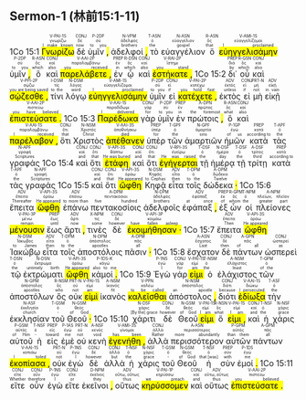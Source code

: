 ## Sermon-1 (林前15:1-11)

1Co 15:1 <RUBY><ruby><ruby><mark class='verb'>Γνωρίζω</mark><rt>I make known</rt></ruby><rt>γνωρίζω</rt></ruby><rt>V-PAI-1S</rt></RUBY> <RUBY><ruby><ruby>δὲ<rt>now</rt></ruby><rt>δέ</rt></ruby><rt>CONJ</rt></RUBY> <RUBY><ruby><ruby>ὑμῖν <mark class='punctuation'>,</mark><rt>to you</rt></ruby><rt>σύ</rt></ruby><rt>P-2DP</rt></RUBY> <RUBY><ruby><ruby>ἀδελφοί <mark class='punctuation'>,</mark><rt>brothers</rt></ruby><rt>ἀδελφός</rt></ruby><rt>N-VPM</rt></RUBY> <RUBY><ruby><ruby>τὸ<rt>the</rt></ruby><rt>ὁ</rt></ruby><rt>T-ASN</rt></RUBY> <RUBY><ruby><ruby>εὐαγγέλιον<rt>gospel</rt></ruby><rt>εὐαγγέλιον</rt></ruby><rt>N-ASN</rt></RUBY> <RUBY><ruby><ruby>ὃ<rt>that</rt></ruby><rt>ὅς</rt></ruby><rt>R-ASN</rt></RUBY> <RUBY><ruby><ruby><mark class='verb'>εὐηγγελισάμην</mark><rt>I proclaimed</rt></ruby><rt>εὐαγγελίζομαι</rt></ruby><rt>V-AMI-1S</rt></RUBY> <RUBY><ruby><ruby>ὑμῖν <mark class='punctuation'>,</mark><rt>to you</rt></ruby><rt>σύ</rt></ruby><rt>P-2DP</rt></RUBY> <RUBY><ruby><ruby>ὃ<rt>which</rt></ruby><rt>ὅς</rt></ruby><rt>R-ASN</rt></RUBY> <RUBY><ruby><ruby>καὶ<rt>also</rt></ruby><rt>καί</rt></ruby><rt>CONJ</rt></RUBY> <RUBY><ruby><ruby><mark class='verb'>παρελάβετε <mark class='punctuation'>,</mark></mark><rt>you received</rt></ruby><rt>παραλαμβάνω</rt></ruby><rt>V-AAI-2P</rt></RUBY> <RUBY><ruby><ruby>ἐν<rt>in</rt></ruby><rt>ἐν</rt></ruby><rt>PREP</rt></RUBY> <RUBY><ruby><ruby>ᾧ<rt>which</rt></ruby><rt>ὅς</rt></ruby><rt>R-DSN</rt></RUBY> <RUBY><ruby><ruby>καὶ<rt>also</rt></ruby><rt>καί</rt></ruby><rt>CONJ</rt></RUBY> <RUBY><ruby><ruby><mark class='verb'>ἑστήκατε <mark class='punctuation'>,</mark></mark><rt>you stand</rt></ruby><rt>ἵστημι</rt></ruby><rt>V-RAI-2P</rt></RUBY> 1Co 15:2 <RUBY><ruby><ruby>δι᾽<rt>by</rt></ruby><rt>διά</rt></ruby><rt>PREP</rt></RUBY> <RUBY><ruby><ruby>οὗ<rt>which</rt></ruby><rt>ὅς</rt></ruby><rt>R-GSN</rt></RUBY> <RUBY><ruby><ruby>καὶ<rt>also</rt></ruby><rt>καί</rt></ruby><rt>CONJ</rt></RUBY> <RUBY><ruby><ruby><mark class='verb'>σῴζεσθε <mark class='punctuation'>,</mark></mark><rt>you are being saved</rt></ruby><rt>σῴζω</rt></ruby><rt>V-PPI-2P</rt></RUBY> <RUBY><ruby><ruby>τίνι<rt>to the</rt></ruby><rt>τίς</rt></ruby><rt>I-DSM</rt></RUBY> <RUBY><ruby><ruby>λόγῳ<rt>word</rt></ruby><rt>λόγος</rt></ruby><rt>N-DSM</rt></RUBY> <RUBY><ruby><ruby><mark class='verb'>εὐηγγελισάμην</mark><rt>I proclaimed</rt></ruby><rt>εὐαγγελίζομαι</rt></ruby><rt>V-AMI-1S</rt></RUBY> <RUBY><ruby><ruby>ὑμῖν<rt>to you</rt></ruby><rt>σύ</rt></ruby><rt>P-2DP</rt></RUBY> <RUBY><ruby><ruby>εἰ<rt>if</rt></ruby><rt>εἰ</rt></ruby><rt>CONJ</rt></RUBY> <RUBY><ruby><ruby><mark class='verb'>κατέχετε <mark class='punctuation'>,</mark></mark><rt>you hold fast</rt></ruby><rt>κατέχω</rt></ruby><rt>V-PAI-2P</rt></RUBY> <RUBY><ruby><ruby>ἐκτὸς<rt>unless</rt></ruby><rt>ἐκτός</rt></ruby><rt>ADV</rt></RUBY> <RUBY><ruby><ruby>εἰ<rt>if</rt></ruby><rt>εἰ</rt></ruby><rt>CONJ</rt></RUBY> <RUBY><ruby><ruby>μὴ<rt>not</rt></ruby><rt>μή</rt></ruby><rt>PRT-N</rt></RUBY> <RUBY><ruby><ruby>εἰκῇ<rt>in vain</rt></ruby><rt>εἰκῇ</rt></ruby><rt>ADV</rt></RUBY> <RUBY><ruby><ruby><mark class='verb'>ἐπιστεύσατε <mark class='punctuation'>.</mark></mark><rt>you have believed</rt></ruby><rt>πιστεύω</rt></ruby><rt>V-AAI-2P</rt></RUBY> 1Co 15:3 <RUBY><ruby><ruby><mark class='verb'>Παρέδωκα</mark><rt>I delivered</rt></ruby><rt>παραδίδωμι</rt></ruby><rt>V-AAI-1S</rt></RUBY> <RUBY><ruby><ruby>γὰρ<rt>for</rt></ruby><rt>γάρ</rt></ruby><rt>CONJ</rt></RUBY> <RUBY><ruby><ruby>ὑμῖν<rt>to you</rt></ruby><rt>σύ</rt></ruby><rt>P-2DP</rt></RUBY> <RUBY><ruby><ruby>ἐν<rt>in</rt></ruby><rt>ἐν</rt></ruby><rt>PREP</rt></RUBY> <RUBY><ruby><ruby>πρώτοις <mark class='punctuation'>,</mark><rt>the foremost</rt></ruby><rt>πρῶτος</rt></ruby><rt>A-DPN</rt></RUBY> <RUBY><ruby><ruby>ὃ<rt>what</rt></ruby><rt>ὅς</rt></ruby><rt>R-ASN</rt></RUBY> <RUBY><ruby><ruby>καὶ<rt>also</rt></ruby><rt>καί</rt></ruby><rt>CONJ</rt></RUBY> <RUBY><ruby><ruby><mark class='verb'>παρέλαβον <mark class='punctuation'>,</mark></mark><rt>I received</rt></ruby><rt>παραλαμβάνω</rt></ruby><rt>V-AAI-1S</rt></RUBY> <RUBY><ruby><ruby>ὅτι<rt>that</rt></ruby><rt>ὅτι</rt></ruby><rt>CONJ</rt></RUBY> <RUBY><ruby><ruby>Χριστὸς<rt>Christ</rt></ruby><rt>Χριστός</rt></ruby><rt>N-NSM</rt></RUBY> <RUBY><ruby><ruby><mark class='verb'>ἀπέθανεν</mark><rt>died</rt></ruby><rt>ἀποθνήσκω</rt></ruby><rt>V-AAI-3S</rt></RUBY> <RUBY><ruby><ruby>ὑπὲρ<rt>for</rt></ruby><rt>ὑπέρ</rt></ruby><rt>PREP</rt></RUBY> <RUBY><ruby><ruby>τῶν<rt>the</rt></ruby><rt>ὁ</rt></ruby><rt>T-GPF</rt></RUBY> <RUBY><ruby><ruby>ἁμαρτιῶν<rt>sins</rt></ruby><rt>ἁμαρτία</rt></ruby><rt>N-GPF</rt></RUBY> <RUBY><ruby><ruby>ἡμῶν<rt>of us</rt></ruby><rt>ἐγώ</rt></ruby><rt>P-1GP</rt></RUBY> <RUBY><ruby><ruby>κατὰ<rt>according to</rt></ruby><rt>κατά</rt></ruby><rt>PREP</rt></RUBY> <RUBY><ruby><ruby>τὰς<rt>the</rt></ruby><rt>ὁ</rt></ruby><rt>T-APF</rt></RUBY> <RUBY><ruby><ruby>γραφάς<rt>Scriptures</rt></ruby><rt>γραφή</rt></ruby><rt>N-APF</rt></RUBY> 1Co 15:4 <RUBY><ruby><ruby>καὶ<rt>and</rt></ruby><rt>καί</rt></ruby><rt>CONJ</rt></RUBY> <RUBY><ruby><ruby>ὅτι<rt>that</rt></ruby><rt>ὅτι</rt></ruby><rt>CONJ</rt></RUBY> <RUBY><ruby><ruby><mark class='verb'>ἐτάφη</mark><rt>He was buried</rt></ruby><rt>θάπτω</rt></ruby><rt>V-API-3S</rt></RUBY> <RUBY><ruby><ruby>καὶ<rt>and</rt></ruby><rt>καί</rt></ruby><rt>CONJ</rt></RUBY> <RUBY><ruby><ruby>ὅτι<rt>that</rt></ruby><rt>ὅτι</rt></ruby><rt>CONJ</rt></RUBY> <RUBY><ruby><ruby><mark class='verb'>ἐγήγερται</mark><rt>He was raised</rt></ruby><rt>ἐγείρω</rt></ruby><rt>V-RPI-3S</rt></RUBY> <RUBY><ruby><ruby>τῇ<rt>the</rt></ruby><rt>ὁ</rt></ruby><rt>T-DSF</rt></RUBY> <RUBY><ruby><ruby>ἡμέρᾳ<rt>day</rt></ruby><rt>ἡμέρα</rt></ruby><rt>N-DSF</rt></RUBY> <RUBY><ruby><ruby>τῇ<rt>the</rt></ruby><rt>ὁ</rt></ruby><rt>T-DSF</rt></RUBY> <RUBY><ruby><ruby>τρίτῃ<rt>third</rt></ruby><rt>τρίτος</rt></ruby><rt>A-DSF</rt></RUBY> <RUBY><ruby><ruby>κατὰ<rt>according to</rt></ruby><rt>κατά</rt></ruby><rt>PREP</rt></RUBY> <RUBY><ruby><ruby>τὰς<rt>the</rt></ruby><rt>ὁ</rt></ruby><rt>T-APF</rt></RUBY> <RUBY><ruby><ruby>γραφάς<rt>Scriptures</rt></ruby><rt>γραφή</rt></ruby><rt>N-APF</rt></RUBY> 1Co 15:5 <RUBY><ruby><ruby>καὶ<rt>and</rt></ruby><rt>καί</rt></ruby><rt>CONJ</rt></RUBY> <RUBY><ruby><ruby>ὅτι<rt>that</rt></ruby><rt>ὅτι</rt></ruby><rt>CONJ</rt></RUBY> <RUBY><ruby><ruby><mark class='verb'>ὤφθη</mark><rt>He appeared</rt></ruby><rt>ὁράω</rt></ruby><rt>V-API-3S</rt></RUBY> <RUBY><ruby><ruby>Κηφᾷ<rt>to Cephas</rt></ruby><rt>Κηφᾶς</rt></ruby><rt>N-DSM</rt></RUBY> <RUBY><ruby><ruby>εἶτα<rt>then</rt></ruby><rt>εἶτα</rt></ruby><rt>ADV</rt></RUBY> <RUBY><ruby><ruby>τοῖς<rt>to the</rt></ruby><rt>ὁ</rt></ruby><rt>T-DPM</rt></RUBY> <RUBY><ruby><ruby>δώδεκα <mark class='punctuation'>·</mark><rt>Twelve</rt></ruby><rt>δώδεκα</rt></ruby><rt>A-DPM</rt></RUBY> 1Co 15:6 <RUBY><ruby><ruby>ἔπειτα<rt>Thereafter</rt></ruby><rt>ἔπειτα</rt></ruby><rt>ADV</rt></RUBY> <RUBY><ruby><ruby><mark class='verb'>ὤφθη</mark><rt>He appeared</rt></ruby><rt>ὁράω</rt></ruby><rt>V-API-3S</rt></RUBY> <RUBY><ruby><ruby>ἐπάνω<rt>to more than</rt></ruby><rt>ἐπάνω</rt></ruby><rt>ADV</rt></RUBY> <RUBY><ruby><ruby>πεντακοσίοις<rt>five hundred</rt></ruby><rt>πεντακόσιοι</rt></ruby><rt>A-DPM</rt></RUBY> <RUBY><ruby><ruby>ἀδελφοῖς<rt>brothers</rt></ruby><rt>ἀδελφός</rt></ruby><rt>N-DPM</rt></RUBY> <RUBY><ruby><ruby>ἐφάπαξ <mark class='punctuation'>,</mark><rt>at once</rt></ruby><rt>ἐφάπαξ</rt></ruby><rt>ADV</rt></RUBY> <RUBY><ruby><ruby>ἐξ<rt>of</rt></ruby><rt>ἐκ</rt></ruby><rt>PREP</rt></RUBY> <RUBY><ruby><ruby>ὧν<rt>whom</rt></ruby><rt>ὅς</rt></ruby><rt>R-GPM</rt></RUBY> <RUBY><ruby><ruby>οἱ<rt>the</rt></ruby><rt>ὁ</rt></ruby><rt>T-NPM</rt></RUBY> <RUBY><ruby><ruby>πλείονες<rt>greater part</rt></ruby><rt>πλείων, πλεῖον</rt></ruby><rt>A-NPM</rt></RUBY> <RUBY><ruby><ruby><mark class='verb'>μένουσιν</mark><rt>remain</rt></ruby><rt>μένω</rt></ruby><rt>V-PAI-3P</rt></RUBY> <RUBY><ruby><ruby>ἕως<rt>until</rt></ruby><rt>ἕως</rt></ruby><rt>PREP</rt></RUBY> <RUBY><ruby><ruby>ἄρτι <mark class='punctuation'>,</mark><rt>now</rt></ruby><rt>ἄρτι</rt></ruby><rt>ADV</rt></RUBY> <RUBY><ruby><ruby>τινὲς<rt>some</rt></ruby><rt>τις</rt></ruby><rt>X-NPM</rt></RUBY> <RUBY><ruby><ruby>δὲ<rt>however</rt></ruby><rt>δέ</rt></ruby><rt>CONJ</rt></RUBY> <RUBY><ruby><ruby><mark class='verb'>ἐκοιμήθησαν <mark class='punctuation'>·</mark></mark><rt>have fallen asleep</rt></ruby><rt>κοιμάω</rt></ruby><rt>V-API-3P</rt></RUBY> 1Co 15:7 <RUBY><ruby><ruby>ἔπειτα<rt>Then</rt></ruby><rt>ἔπειτα</rt></ruby><rt>ADV</rt></RUBY> <RUBY><ruby><ruby><mark class='verb'>ὤφθη</mark><rt>He appeared</rt></ruby><rt>ὁράω</rt></ruby><rt>V-API-3S</rt></RUBY> <RUBY><ruby><ruby>Ἰακώβῳ<rt>to James</rt></ruby><rt>Ἰάκωβος</rt></ruby><rt>N-DSM</rt></RUBY> <RUBY><ruby><ruby>εἶτα<rt>then</rt></ruby><rt>εἶτα</rt></ruby><rt>ADV</rt></RUBY> <RUBY><ruby><ruby>τοῖς<rt>to the</rt></ruby><rt>ὁ</rt></ruby><rt>T-DPM</rt></RUBY> <RUBY><ruby><ruby>ἀποστόλοις<rt>apostles</rt></ruby><rt>ἀπόστολος</rt></ruby><rt>N-DPM</rt></RUBY> <RUBY><ruby><ruby>πᾶσιν <mark class='punctuation'>·</mark><rt>all</rt></ruby><rt>πᾶς</rt></ruby><rt>A-DPM</rt></RUBY> 1Co 15:8 <RUBY><ruby><ruby>ἔσχατον<rt>Last</rt></ruby><rt>ἔσχατος</rt></ruby><rt>A-ASN</rt></RUBY> <RUBY><ruby><ruby>δὲ<rt>then</rt></ruby><rt>δέ</rt></ruby><rt>CONJ</rt></RUBY> <RUBY><ruby><ruby>πάντων<rt>of all</rt></ruby><rt>πᾶς</rt></ruby><rt>A-GPN</rt></RUBY> <RUBY><ruby><ruby>ὡσπερεὶ<rt>as</rt></ruby><rt>ὡσπερεί</rt></ruby><rt>CONJ</rt></RUBY> <RUBY><ruby><ruby>τῷ<rt>the</rt></ruby><rt>ὁ</rt></ruby><rt>T-DSN</rt></RUBY> <RUBY><ruby><ruby>ἐκτρώματι<rt>untimely birth</rt></ruby><rt>ἔκτρωμα</rt></ruby><rt>N-DSN</rt></RUBY> <RUBY><ruby><ruby><mark class='verb'>ὤφθη</mark><rt>He appeared</rt></ruby><rt>ὁράω</rt></ruby><rt>V-API-3S</rt></RUBY> <RUBY><ruby><ruby>κἀμοί <mark class='punctuation'>.</mark><rt>also to me</rt></ruby><rt>κἀγώ</rt></ruby><rt>P-1DS-K</rt></RUBY> 1Co 15:9 <RUBY><ruby><ruby>Ἐγὼ<rt>I</rt></ruby><rt>ἐγώ</rt></ruby><rt>P-1NS</rt></RUBY> <RUBY><ruby><ruby>γάρ<rt>for</rt></ruby><rt>γάρ</rt></ruby><rt>CONJ</rt></RUBY> <RUBY><ruby><ruby><mark class='verb'>εἰμι</mark><rt>am</rt></ruby><rt>εἰμί</rt></ruby><rt>V-PAI-1S</rt></RUBY> <RUBY><ruby><ruby>ὁ<rt>the</rt></ruby><rt>ὁ</rt></ruby><rt>T-NSM</rt></RUBY> <RUBY><ruby><ruby>ἐλάχιστος<rt>least</rt></ruby><rt>ἐλάχιστος</rt></ruby><rt>A-NSM</rt></RUBY> <RUBY><ruby><ruby>τῶν<rt>of the</rt></ruby><rt>ὁ</rt></ruby><rt>T-GPM</rt></RUBY> <RUBY><ruby><ruby>ἀποστόλων<rt>apostles</rt></ruby><rt>ἀπόστολος</rt></ruby><rt>N-GPM</rt></RUBY> <RUBY><ruby><ruby>ὃς<rt>who</rt></ruby><rt>ὅς</rt></ruby><rt>R-NSM</rt></RUBY> <RUBY><ruby><ruby>οὐκ<rt>not</rt></ruby><rt>οὐ</rt></ruby><rt>PRT-N</rt></RUBY> <RUBY><ruby><ruby><mark class='verb'>εἰμὶ</mark><rt>am</rt></ruby><rt>εἰμί</rt></ruby><rt>V-PAI-1S</rt></RUBY> <RUBY><ruby><ruby>ἱκανὸς<rt>fit</rt></ruby><rt>ἱκανός</rt></ruby><rt>A-NSM</rt></RUBY> <RUBY><ruby><ruby><mark class='ptc'>καλεῖσθαι</mark><rt>to be called</rt></ruby><rt>καλέω</rt></ruby><rt>V-PPN</rt></RUBY> <RUBY><ruby><ruby>ἀπόστολος <mark class='punctuation'>,</mark><rt>an apostle</rt></ruby><rt>ἀπόστολος</rt></ruby><rt>N-NSM</rt></RUBY> <RUBY><ruby><ruby>διότι<rt>because</rt></ruby><rt>διότι</rt></ruby><rt>CONJ</rt></RUBY> <RUBY><ruby><ruby><mark class='verb'>ἐδίωξα</mark><rt>I persecuted</rt></ruby><rt>διώκω</rt></ruby><rt>V-AAI-1S</rt></RUBY> <RUBY><ruby><ruby>τὴν<rt>the</rt></ruby><rt>ὁ</rt></ruby><rt>T-ASF</rt></RUBY> <RUBY><ruby><ruby>ἐκκλησίαν<rt>church</rt></ruby><rt>ἐκκλησία</rt></ruby><rt>N-ASF</rt></RUBY> <RUBY><ruby><ruby>τοῦ<rt>-</rt></ruby><rt>ὁ</rt></ruby><rt>T-GSM</rt></RUBY> <RUBY><ruby><ruby>Θεοῦ <mark class='punctuation'>·</mark><rt>of God</rt></ruby><rt>θεός</rt></ruby><rt>N-GSM</rt></RUBY> 1Co 15:10 <RUBY><ruby><ruby>χάριτι<rt>[By the] grace</rt></ruby><rt>χάρις</rt></ruby><rt>N-DSF</rt></RUBY> <RUBY><ruby><ruby>δὲ<rt>however</rt></ruby><rt>δέ</rt></ruby><rt>CONJ</rt></RUBY> <RUBY><ruby><ruby>Θεοῦ<rt>of God</rt></ruby><rt>θεός</rt></ruby><rt>N-GSM</rt></RUBY> <RUBY><ruby><ruby><mark class='verb'>εἰμι</mark><rt>I am</rt></ruby><rt>εἰμί</rt></ruby><rt>V-PAI-1S</rt></RUBY> <RUBY><ruby><ruby>ὅ<rt>what</rt></ruby><rt>ὅς</rt></ruby><rt>R-NSN</rt></RUBY> <RUBY><ruby><ruby><mark class='verb'>εἰμι <mark class='punctuation'>,</mark></mark><rt>I am</rt></ruby><rt>εἰμί</rt></ruby><rt>V-PAI-1S</rt></RUBY> <RUBY><ruby><ruby>καὶ<rt>and</rt></ruby><rt>καί</rt></ruby><rt>CONJ</rt></RUBY> <RUBY><ruby><ruby>ἡ<rt>the</rt></ruby><rt>ὁ</rt></ruby><rt>T-NSF</rt></RUBY> <RUBY><ruby><ruby>χάρις<rt>grace</rt></ruby><rt>χάρις</rt></ruby><rt>N-NSF</rt></RUBY> <RUBY><ruby><ruby>αὐτοῦ<rt>of Him</rt></ruby><rt>αὐτός</rt></ruby><rt>P-GSM</rt></RUBY> <RUBY><ruby><ruby>ἡ<rt>-</rt></ruby><rt>ὁ</rt></ruby><rt>T-NSF</rt></RUBY> <RUBY><ruby><ruby>εἰς<rt>toward</rt></ruby><rt>εἰς</rt></ruby><rt>PREP</rt></RUBY> <RUBY><ruby><ruby>ἐμὲ<rt>me</rt></ruby><rt>ἐγώ</rt></ruby><rt>P-1AS</rt></RUBY> <RUBY><ruby><ruby>οὐ<rt>not</rt></ruby><rt>οὐ</rt></ruby><rt>PRT-N</rt></RUBY> <RUBY><ruby><ruby>κενὴ<rt>void</rt></ruby><rt>κενός</rt></ruby><rt>A-NSF</rt></RUBY> <RUBY><ruby><ruby><mark class='verb'>ἐγενήθη <mark class='punctuation'>,</mark></mark><rt>has been</rt></ruby><rt>γίνομαι</rt></ruby><rt>V-AMI-3S</rt></RUBY> <RUBY><ruby><ruby>ἀλλὰ<rt>Rather</rt></ruby><rt>ἀλλά</rt></ruby><rt>CONJ</rt></RUBY> <RUBY><ruby><ruby>περισσότερον<rt>more abundantly</rt></ruby><rt>περισσότερος</rt></ruby><rt>A-ASN</rt></RUBY> <RUBY><ruby><ruby>αὐτῶν<rt>than them</rt></ruby><rt>αὐτός</rt></ruby><rt>P-GPM</rt></RUBY> <RUBY><ruby><ruby>πάντων<rt>all</rt></ruby><rt>πᾶς</rt></ruby><rt>A-GPM</rt></RUBY> <RUBY><ruby><ruby><mark class='verb'>ἐκοπίασα <mark class='punctuation'>,</mark></mark><rt>I toiled</rt></ruby><rt>κοπιάω</rt></ruby><rt>V-AAI-1S</rt></RUBY> <RUBY><ruby><ruby>οὐκ<rt>not</rt></ruby><rt>οὐ</rt></ruby><rt>PRT-N</rt></RUBY> <RUBY><ruby><ruby>ἐγὼ<rt>I</rt></ruby><rt>ἐγώ</rt></ruby><rt>P-1NS</rt></RUBY> <RUBY><ruby><ruby>δὲ<rt>however</rt></ruby><rt>δέ</rt></ruby><rt>CONJ</rt></RUBY> <RUBY><ruby><ruby>ἀλλὰ<rt>but</rt></ruby><rt>ἀλλά</rt></ruby><rt>CONJ</rt></RUBY> <RUBY><ruby><ruby>ἡ<rt>the</rt></ruby><rt>ὁ</rt></ruby><rt>T-NSF</rt></RUBY> <RUBY><ruby><ruby>χάρις<rt>grace</rt></ruby><rt>χάρις</rt></ruby><rt>N-NSF</rt></RUBY> <RUBY><ruby><ruby>τοῦ<rt>-</rt></ruby><rt>ὁ</rt></ruby><rt>T-GSM</rt></RUBY> <RUBY><ruby><ruby>Θεοῦ<rt>of God</rt></ruby><rt>θεός</rt></ruby><rt>N-GSM</rt></RUBY> <RUBY><ruby><ruby>ἡ<rt>that [was]</rt></ruby><rt>ὁ</rt></ruby><rt>T-NSF</rt></RUBY> <RUBY><ruby><ruby>σὺν<rt>with</rt></ruby><rt>σύν</rt></ruby><rt>PREP</rt></RUBY> <RUBY><ruby><ruby>ἐμοί <mark class='punctuation'>.</mark><rt>me</rt></ruby><rt>ἐγώ</rt></ruby><rt>P-1DS</rt></RUBY> 1Co 15:11 <RUBY><ruby><ruby>εἴτε<rt>Whether</rt></ruby><rt>εἴτε</rt></ruby><rt>CONJ</rt></RUBY> <RUBY><ruby><ruby>οὖν<rt>therefore</rt></ruby><rt>οὖν</rt></ruby><rt>CONJ</rt></RUBY> <RUBY><ruby><ruby>ἐγὼ<rt>I</rt></ruby><rt>ἐγώ</rt></ruby><rt>P-1NS</rt></RUBY> <RUBY><ruby><ruby>εἴτε<rt>or</rt></ruby><rt>εἴτε</rt></ruby><rt>CONJ</rt></RUBY> <RUBY><ruby><ruby>ἐκεῖνοι <mark class='punctuation'>,</mark><rt>they</rt></ruby><rt>ἐκεῖνος</rt></ruby><rt>D-NPM</rt></RUBY> <RUBY><ruby><ruby>οὕτως<rt>thus</rt></ruby><rt>οὕτω, οὕτως</rt></ruby><rt>ADV</rt></RUBY> <RUBY><ruby><ruby><mark class='verb'>κηρύσσομεν</mark><rt>we preach</rt></ruby><rt>κηρύσσω</rt></ruby><rt>V-PAI-1P</rt></RUBY> <RUBY><ruby><ruby>καὶ<rt>and</rt></ruby><rt>καί</rt></ruby><rt>CONJ</rt></RUBY> <RUBY><ruby><ruby>οὕτως<rt>thus</rt></ruby><rt>οὕτω, οὕτως</rt></ruby><rt>ADV</rt></RUBY> <RUBY><ruby><ruby><mark class='verb'>ἐπιστεύσατε <mark class='punctuation'>.</mark></mark><rt>you believed</rt></ruby><rt>πιστεύω</rt></ruby><rt>V-AAI-2P</rt></RUBY>

